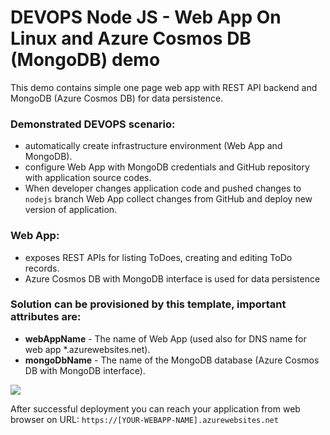 # DEVOPS Node JS - Web App On Linux and Azure Cosmos DB (MongoDB) demo

This demo contains simple one page web app with REST API backend and MongoDB (Azure Cosmos DB) for data persistence.

### Demonstrated DEVOPS scenario:
* automatically create infrastructure environment (Web App and MongoDB).
* configure Web App with MongoDB credentials and GitHub repository with application source codes.
* When developer changes application code and pushed changes to `nodejs` branch Web App collect changes from GitHub and deploy new version of application.

### Web App:
* exposes REST APIs for listing ToDoes, creating and editing ToDo records.
* Azure Cosmos DB with MongoDB interface is used for data persistence 


### Solution can be provisioned by this template, important attributes are:
* **webAppName** - The name of Web App (used also for DNS name for web app *.azurewebsites.net).
* **mongoDbName** - The name of the MongoDB database (Azure Cosmos DB with MongoDB interface).

<a href="https://portal.azure.com/#create/Microsoft.Template/uri/https%3A%2F%2Fraw.githubusercontent.com%2Fvalda-z%2Fdevops-azure-multiplatform%2Fnodejs%2Fazuredeploy.json" target="_blank">
    <img src="http://azuredeploy.net/deploybutton.png"/>
</a>

After successful deployment you can reach your application from web browser on URL: `https://[YOUR-WEBAPP-NAME].azurewebsites.net` 


